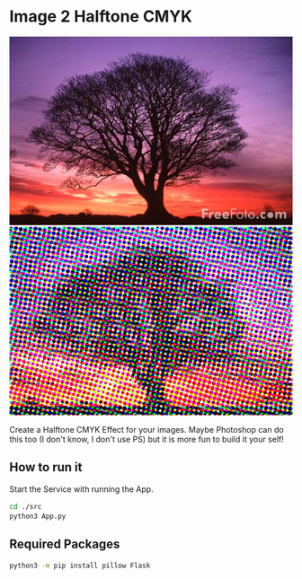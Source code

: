 # Image 2 Halftone CMYK

<img src="images/tree.jpg"><img src="images/halftone_tree.jpg">

Create a Halftone CMYK Effect for your images. Maybe Photoshop can do this too (I don't know, I don't use PS) but it is more fun to build it your self!

## How to run it
Start the Service with running the App.

```bash
cd ./src
python3 App.py
```

## Required Packages

```bash
python3 -m pip install pillow Flask
```